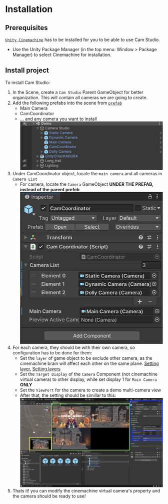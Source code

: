 # Installation

## Prerequisites
[`Unity Cinemachine`](https://unity.com/unity/features/editor/art-and-design/cinemachine) has to be installed for you to be able to use Cam Studio.
- Use the Unity Package Manager (in the top menu: Window > Package Manager) to select Cinemachine for installation.

## Install project
To install Cam Studio:
1. In the Scene, create a `Cam Studio` Parent GameObject for better organization. This will contain all cameras we are going to create.
2. Add the following prefabs into the scene from [`prefab`](../CamStudio/prefab/)
    - Main Camera
    - CamCoordinator
    - ... and any camera you want to install
    ![step 2 Illustration](./assets/images/installation_step_2.png)
3. Under CamCoordinator object, locate the `main camera` and all cameras in `Camera List`
    - For camera, locate the `Camera` GameObject __**UNDER THE PREFAB, instead of the parent prefeb**__
    ![step 3 Illustration](./assets/images/installation_step_3.png)
4. For each camera, they should be with their own camera, so configuration has to be done for them:
    - Set the `layer` of game object to be exclude other camera, as the cinemachine brain will affect each other on the same plane. [Setting layer](https://docs.unity3d.com/Manual/Layers.html), [Setting layers](https://docs.unity3d.com/Packages/com.unity.cinemachine@2.6/manual/CinemachineMultipleCameras.html)
    - Set the `Target Display` of the `Camera` Component (not cinemachine virtual camera) to other display, while set display 1 for `Main Camera` __**ONLY**__
    - Set the `ViewPort` for the camera to create a demo multi-camera view
    - After that, the setting should be simillar to this:
    ![step 4 Illustration](./assets/images/installation_step_4.png)
5. Thats it! you can modify the cinemachine virtual camera's property and the camera should be ready to use!
